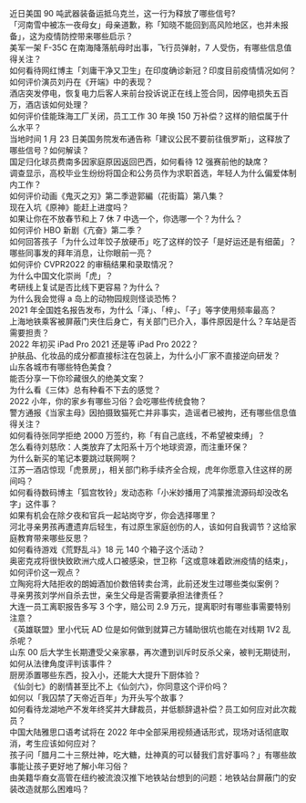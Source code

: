 近日美国 90 吨武器装备运抵乌克兰，这一行为释放了哪些信号?  
「河南雪中被冻一夜母女」母亲道歉，称「知晓不能回到高风险地区，也并未报备」，这为疫情防控带来哪些启示？  
美军一架 F-35C 在南海降落航母时出事，飞行员弹射，7 人受伤，有哪些信息值得关注？  
如何看待网红博主「刘庸干净又卫生」在印度确诊新冠？印度目前疫情情况如何？  
如何评价演员刘丹在《开端》中的表现？  
酒店突发停电，恢复电力后客人来前台投诉说正在线上签合同，因停电损失五百万，酒店该如何处理？  
如何评价佳能珠海工厂关闭，员工工作 30 年换 150 万补偿？这样的赔偿属于什么水平？  
当地时间 1 月 23 日美国务院发布通告称「建议公民不要前往俄罗斯」，这释放了哪些信号？如何解读？  
国足归化球员费南多因家庭原因返回巴西，如何看待 12 强赛前他的缺席？  
调查显示，高校毕业生纷纷将国企和公务员作为求职首选，年轻人为什么偏爱体制内工作？  
如何评价动画《鬼灭之刃》第二季遊郭編（花街篇）第八集？  
现在入坑《原神》能赶上进度吗？  
如果让你在不放春节和上 7 休 7 中选一个，你选哪一个？为什么？  
如何评价 HBO 新剧《亢奋》第二季？  
如何回答孩子「为什么过年饺子放硬币」吃了这样的饺子「是好运还是有细菌」？  
哪些同事发的拜年消息，让你眼前一亮？  
如何评价 CVPR2022 的审稿结果和录取情况？  
为什么中国文化崇尚「虎」？  
考研线上复试是否比线下更容易？为什么？  
为什么我会觉得 a 岛上的动物园规则怪谈恐怖？  
2021 年全国姓名报告发布，为什么「泽」、「梓」、「子」等字使用频率最高？  
上海地铁乘客被屏蔽门夹住后身亡，有关部门已介入，事件原因是什么？车站是否需要担责？  
2022 年初买 iPad Pro 2021 还是等 iPad Pro 2022？  
护肤品、化妆品的成分都直接标注在包装上，为什么小厂家不直接逆向研发？  
山东各城市有哪些特色美食？  
能否分享一下你珍藏很久的绝美文案？  
为什么看《三体》总有种看不下去的感觉？  
2022 小年，你的家乡有哪些习俗？会吃哪些传统食物？  
警方通报《当家主母》因拍摄致猫死亡并非事实，造谣者已被拘，还有哪些信息值得关注？  
如何看待张同学拒绝 2000 万签约，称「有自己底线，不希望被束缚」？  
怎么看待刘慈欣：人类放弃了太阳系十万个地球资源，而注重环保？  
为什么新买的笔记本要跳过联网啊？  
江苏一酒店惊现「虎景房」，相关部门称手续齐全合规，虎年你愿意入住这样的房间吗？  
如何看待数码博主「狐宫牧铃」发动态称「小米妙播用了鸿蒙推流源码却没改名字」这件事？  
如果有机会在除夕夜和官兵一起站岗守岁，你会选择哪里？  
河北寻亲男孩再遭遗弃后轻生，有过原生家庭创伤的人，该如何自我调节？这给家庭教育带来哪些反思？  
如何看待游戏《荒野乱斗》18 元 140 个箱子这个活动？  
奥密克戎将很快致欧洲六成人口被感染，世卫称「这或意味着欧洲疫情的结束」，如何评价这一观点？  
立陶宛将大陆拒收的朗姆酒加价数倍转卖台湾，此前还发生过哪些类似案例？  
寻亲男孩刘学州自杀去世，亲生父母是否需要承担法律责任？  
大连一员工离职报告多写 3 个字，赔公司 2.9 万元，提离职时有哪些事需要特别注意？  
《英雄联盟》里小代玩 AD 位是如何做到就算己方辅助很坑也能在对线期 1V2 乱杀呢？  
山东 00 后大学生长期遭受父亲家暴，再次遭到训斥时反杀父亲，被判无期徒刑，如何从法律角度评判该事件？  
厨房添置哪些东西，投入小，还能大大提升下厨体验？  
《仙剑七》的剧情甚至比不上《仙剑六》，你同意这个评价吗？  
如何以「我囚禁了天帝近百年」为开头写个故事？  
如何看待龙湖地产不发年终奖并大肆裁员，并低额辞退补偿？员工如何应对此次裁员？  
中国大陆雅思口语考试将在 2022 年中全部采用视频通话形式，现场对话彻底取消，考生应该如何应对？  
孩子问「腊月二十三祭灶神，吃大糖，灶神真的可以替我们言好事吗？」有哪些故事能让孩子更好地了解小年习俗？  
由美籍华裔女高管在纽约被流浪汉推下地铁站台想到的问题：地铁站台屏蔽门的安装改造就那么困难吗？  
